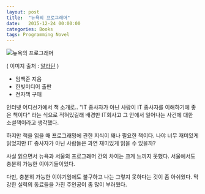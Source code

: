```yaml
---
layout: post
title:  "뉴욕의 프로그래머"
date:   2015-12-24 00:00:00 
categories: Books
tags: Programming Novel
---
```


![뉴욕의 프로그래머](http://image.aladin.co.kr/product/97/93/cover150/8979145128_1.jpg)

( 이미지 출처 : [알라딘](http://www.aladin.co.kr/shop/wproduct.aspx?ItemId=979386) )

 * 임백준 지음
 * 한빛미디어 출판
 * 전자책 구매

인터넷 어디선가에서 책 소개로..
"IT 종사자가 아닌 사람이 IT 종사자를 이해하기에 좋은 책이다" 라는 식으로 적혀있길래
배경만 IT회사고 그 안에서 일어나는 사건에 대한 소설책이라고 생각했다.

하지만 책을 읽을 때 프로그래밍에 관한 지식이 꽤나 필요한 책이다.
나야 너무 재미있게 읽었지만 IT 종사자가 아닌 사람들은 과연 재미있게 읽을 수 있을까?

<!--more-->

사실 읽으면서 뉴욕과 서울의 프로그래머 간의 차이는 크게 느끼지 못했다.
서울에서도 충분히 가능한 이야기들이었다.

다만, 충분히 가능한 이야기임에도 불구하고 나는 그렇지 못하다는 것이 좀 아쉬웠다.
막강한 실력의 동료들을 가진 주인공이 좀 많이 부러웠다.
